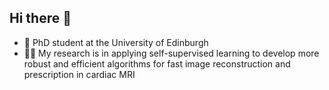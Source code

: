 ## Hi there 👋

- 🏫 PhD student at the University of Edinburgh
- 🧑‍💻 My research is in applying self-supervised learning to develop more robust and efficient algorithms for fast image reconstruction and prescription in cardiac MRI

<!--
**Jimmy968/Jimmy968** is a ✨ _special_ ✨ repository because its `README.md` (this file) appears on your GitHub profile.

Here are some ideas to get you started:

- 🔭 I’m currently working on ...
- 🌱 I’m currently learning ...
- 👯 I’m looking to collaborate on ...
- 🤔 I’m looking for help with ...
- 💬 Ask me about ...
- 📫 How to reach me: ...
- 😄 Pronouns: ...
- ⚡ Fun fact: ...
-->
